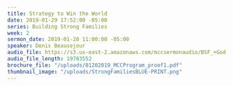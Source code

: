```yaml
---
title: Strategy to Win the World
date: 2019-01-29 17:52:00 -05:00
series: Building Strong Families
week: 2
sermon_date: 2019-01-20 11:00:00 -05:00
speaker: Denis Beausejour
audio_file: https://s3.us-east-2.amazonaws.com/mccsermonaudio/BSF_+God's+Strategy+to+Win+the+World+through+Families.lite.mp3
audio_file_length: 19783552
brochure_file: "/uploads/01202019_MCCProgram_proof1.pdf"
thumbnail_image: "/uploads/StrongFamiliesBLUE-PRINT.png"
---
```

